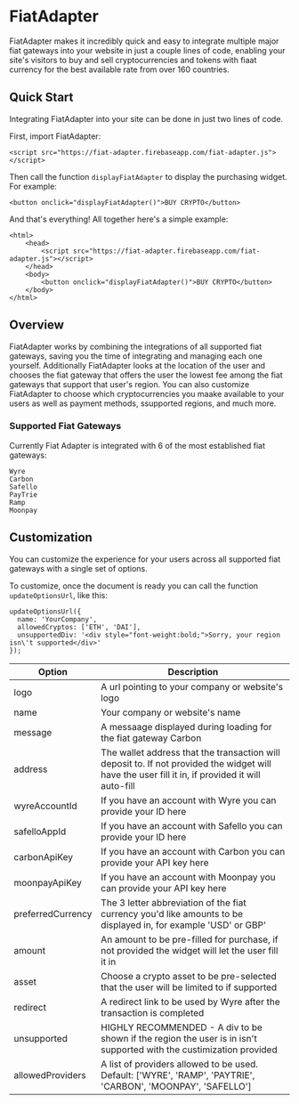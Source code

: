 # FiatAdapter

FiatAdapter makes it incredibly quick and easy to integrate multiple major fiat gateways into your website in just a couple lines of code, enabling your site's visitors to buy and sell cryptocurrencies and tokens with fiaat currency for the best available rate from over 160 countries.

## Quick Start
Integrating FiatAdapter into your site can be done in just two lines of code.

First, import FiatAdapter:
```
<script src="https://fiat-adapter.firebaseapp.com/fiat-adapter.js"></script>
```   
Then call the function `displayFiatAdapter` to display the purchasing widget. For example:
```
<button onclick="displayFiatAdapter()">BUY CRYPTO</button>
```
And that's everything! All together here's a simple example:
```
<html>
	<head>
		<script src="https://fiat-adapter.firebaseapp.com/fiat-adapter.js"></script>
	</head>
	<body>
		<button onclick="displayFiatAdapter()">BUY CRYPTO</button>
	</body>
</html>
```   

## Overview

FiatAdapter works by combining the integrations of all supported fiat gateways, saving you the time of integrating and managing each one yourself. Additionally FiatAdapter looks at the location of the user and chooses the fiat gateway that offers the user the lowest fee among the fiat gateways that support that user's region. You can also customize FiatAdapter to choose which cryptocurrencies you maake available to your users as well as payment methods, ssupported regions, and much more.

### Supported Fiat Gateways

Currently Fiat Adapter is integrated with 6 of the most established fiat gateways:
```
Wyre
Carbon
Safello
PayTrie
Ramp
Moonpay
```

## Customization

You can customize the experience for your users across all supported fiat gateways with a single set of options.

To customize, once the document is ready you can call the function `updateOptionsUrl`, like this:
```
updateOptionsUrl({
  name: 'YourCompany',
  allowedCryptos: ['ETH', 'DAI'],
  unsupportedDiv: '<div style="font-weight:bold;">Sorry, your region isn\'t supported</div>'
});
```

| Option        | Description   |
| ------------- |-------------|
| logo      | A url pointing to your company or website's logo |
| name      | Your company or website's name      |
| message | A messaage displayed during loading for the fiat gateway Carbon      |
| address      | The wallet address that the transaction will deposit to. If not provided the widget will have the user fill it in, if provided it will auto-fill      |
| wyreAccountId      | If you have an account with Wyre you can provide your ID here      |
| safelloAppId      | If you have an account with Safello you can provide your ID here      |
| carbonApiKey      | If you have an account with Carbon you can provide your API key here      |
| moonpayApiKey      | If you have an account with Moonpay you can provide your API key here      |
| preferredCurrency      | The 3 letter abbreviation of the fiat currency you'd like amounts to be displayed in, for example 'USD' or GBP'      |
| amount      | An amount to be pre-filled for purchase, if not provided the widget will let the user fill it in      |
| asset      | Choose a crypto asset to be pre-selected that the user will be limited to if supported      |
| redirect      | A redirect link to be used by Wyre after the transaction is completed      |
| unsupported      | HIGHLY RECOMMENDED - A div to be shown if the region the user is in isn't supported with the custimization provided      |
| allowedProviders      | A list of providers allowed to be used. Default: ['WYRE', 'RAMP', 'PAYTRIE', 'CARBON', 'MOONPAY', 'SAFELLO']      |
